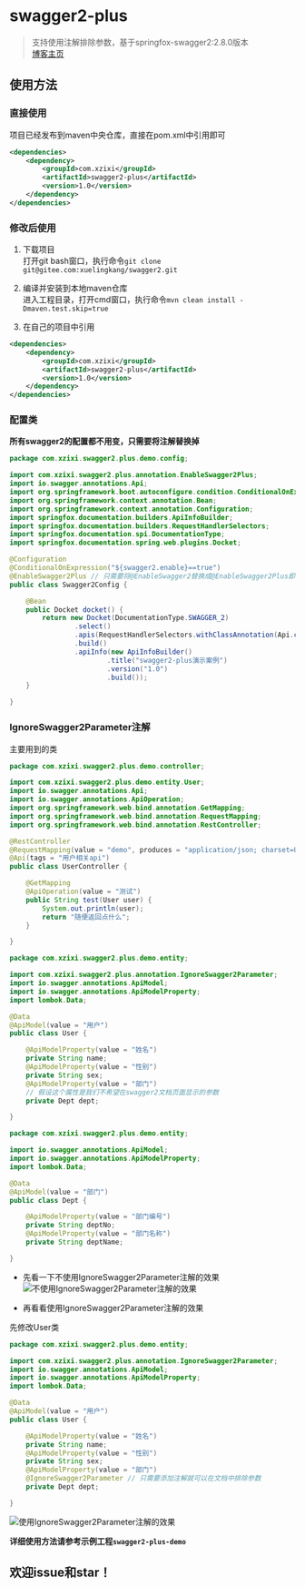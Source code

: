 # swagger2-plus
>支持使用注解排除参数，基于springfox-swagger2:2.8.0版本<br>
<a href="https://blog.csdn.net/qq_35433926" target="_blank">博客主页</a>
## 使用方法

### 直接使用

项目已经发布到maven中央仓库，直接在pom.xml中引用即可

```xml
<dependencies>
    <dependency>
        <groupId>com.xzixi</groupId>
        <artifactId>swagger2-plus</artifactId>
        <version>1.0</version>
    </dependency>
</dependencies>
```

### 修改后使用

1. 下载项目<br>
打开git bash窗口，执行命令`git clone git@gitee.com:xuelingkang/swagger2.git`

2. 编译并安装到本地maven仓库<br>
进入工程目录，打开cmd窗口，执行命令`mvn clean install -Dmaven.test.skip=true`

3. 在自己的项目中引用

```xml
<dependencies>
    <dependency>
        <groupId>com.xzixi</groupId>
        <artifactId>swagger2-plus</artifactId>
        <version>1.0</version>
    </dependency>
</dependencies>
```

### 配置类

**所有swagger2的配置都不用变，只需要将注解替换掉**

```java
package com.xzixi.swagger2.plus.demo.config;

import com.xzixi.swagger2.plus.annotation.EnableSwagger2Plus;
import io.swagger.annotations.Api;
import org.springframework.boot.autoconfigure.condition.ConditionalOnExpression;
import org.springframework.context.annotation.Bean;
import org.springframework.context.annotation.Configuration;
import springfox.documentation.builders.ApiInfoBuilder;
import springfox.documentation.builders.RequestHandlerSelectors;
import springfox.documentation.spi.DocumentationType;
import springfox.documentation.spring.web.plugins.Docket;

@Configuration
@ConditionalOnExpression("${swagger2.enable}==true")
@EnableSwagger2Plus // 只需要将@EnableSwagger2替换成@EnableSwagger2Plus即可
public class Swagger2Config {

    @Bean
    public Docket docket() {
        return new Docket(DocumentationType.SWAGGER_2)
                .select()
                .apis(RequestHandlerSelectors.withClassAnnotation(Api.class)) // 只显示添加@Api注解的类
                .build()
                .apiInfo(new ApiInfoBuilder()
                        .title("swagger2-plus演示案例")
                        .version("1.0")
                        .build());
    }

}
```

### IgnoreSwagger2Parameter注解

主要用到的类

```java
package com.xzixi.swagger2.plus.demo.controller;

import com.xzixi.swagger2.plus.demo.entity.User;
import io.swagger.annotations.Api;
import io.swagger.annotations.ApiOperation;
import org.springframework.web.bind.annotation.GetMapping;
import org.springframework.web.bind.annotation.RequestMapping;
import org.springframework.web.bind.annotation.RestController;

@RestController
@RequestMapping(value = "demo", produces = "application/json; charset=UTF-8")
@Api(tags = "用户相关api")
public class UserController {

    @GetMapping
    @ApiOperation(value = "测试")
    public String test(User user) {
        System.out.println(user);
        return "随便返回点什么";
    }

}
```

```java
package com.xzixi.swagger2.plus.demo.entity;

import com.xzixi.swagger2.plus.annotation.IgnoreSwagger2Parameter;
import io.swagger.annotations.ApiModel;
import io.swagger.annotations.ApiModelProperty;
import lombok.Data;

@Data
@ApiModel(value = "用户")
public class User {

    @ApiModelProperty(value = "姓名")
    private String name;
    @ApiModelProperty(value = "性别")
    private String sex;
    @ApiModelProperty(value = "部门")
    // 假设这个属性是我们不希望在swagger2文档页面显示的参数
    private Dept dept;

}
```

```java
package com.xzixi.swagger2.plus.demo.entity;

import io.swagger.annotations.ApiModel;
import io.swagger.annotations.ApiModelProperty;
import lombok.Data;

@Data
@ApiModel(value = "部门")
public class Dept {

    @ApiModelProperty(value = "部门编号")
    private String deptNo;
    @ApiModelProperty(value = "部门名称")
    private String deptName;

}
```

* 先看一下不使用IgnoreSwagger2Parameter注解的效果
![不使用IgnoreSwagger2Parameter注解的效果](https://images.gitee.com/uploads/images/2019/0814/114929_385498c6_1672679.jpeg "1.jpg")

* 再看看使用IgnoreSwagger2Parameter注解的效果

先修改User类

```java
package com.xzixi.swagger2.plus.demo.entity;

import com.xzixi.swagger2.plus.annotation.IgnoreSwagger2Parameter;
import io.swagger.annotations.ApiModel;
import io.swagger.annotations.ApiModelProperty;
import lombok.Data;

@Data
@ApiModel(value = "用户")
public class User {

    @ApiModelProperty(value = "姓名")
    private String name;
    @ApiModelProperty(value = "性别")
    private String sex;
    @ApiModelProperty(value = "部门")
    @IgnoreSwagger2Parameter // 只需要添加注解就可以在文档中排除参数
    private Dept dept;

}
```

![使用IgnoreSwagger2Parameter注解的效果](https://images.gitee.com/uploads/images/2019/0814/114941_d87c0198_1672679.jpeg "2.jpg")

**详细使用方法请参考示例工程`swagger2-plus-demo`**

## 欢迎issue和star！

